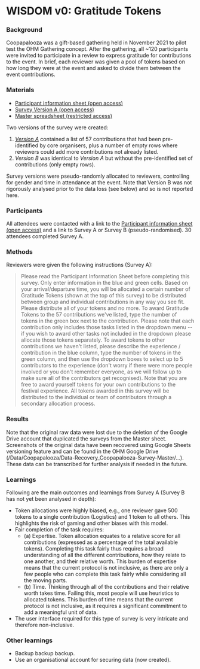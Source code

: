# WISDOM v0: Gratitude Tokens

### Background
Coopapalooza was a gift-based gathering held in November 2021 to pilot test the OHM Gathering concept. After the gathering, all ~120 participants were invited to participate in a review to express gratitude for contributions to the event. In brief, each reviewer was given a pool of tokens based on how long they were at the event and asked to divide them between the event contributions. 

### Materials
- [Participant information sheet (open access)](https://doc.clickup.com/36615879/d/h/12xdp7-62/0ea39f14bc5b86a)
- [Survey Version A (open access)](https://docs.google.com/spreadsheets/d/1Gw0ad-vmj8upSXEdeHZLK0JE8MZPralOwEeyQB_h3EY/edit?usp=sharing)
- [Master spreadsheet (restricted access)](https://docs.google.com/spreadsheets/d/1tEBpY5dNKp22FzX7kWFUcOPZwXSTGdos5uhQbA-ymk0/edit?usp=sharing)

Two versions of the survey were created:
1. [_Version A_](https://docs.google.com/spreadsheets/d/1Gw0ad-vmj8upSXEdeHZLK0JE8MZPralOwEeyQB_h3EY/edit?usp=sharing) contained a list of 57 contributions that had been pre-identified by core organisers, plus a number of empty rows where reviewers could add more contributions not already listed. 
2. _Version B_ was identical to _Version A_ but without the pre-identified set of contributions (only empty rows). 

Survey versions were pseudo-randomly allocated to reviewers, controlling for gender and time in attendance at the event. Note that Version B was not rigorously analysed prior to the data loss (see below) and so is not reported here. 

### Participants
All attendees were contacted with a link to the [Participant information sheet (open access)](https://doc.clickup.com/36615879/d/h/12xdp7-62/0ea39f14bc5b86a) and a link to Survey A or Survey B (pseudo-randomised). 30 attendees completed Survey A. 

### Methods

Reviewers were given the following instructions (Survey A):

> Please read the Participant Information Sheet before completing this survey. Only enter information in the blue and green cells. Based on your arrival/departure time, you will be allocated a certain number of Gratitude Tokens (shown at the top of this survey) to be distributed between group and individual contributions in any way you see fit. Please distribute all of your tokens and no more. To award Gratitude Tokens to the 57 contributions we've listed, type the number of tokens in the green box next to the contribution. Please note that each contribution only includes those tasks listed in the dropdown menu -- if you wish to award other tasks not included in the dropdown please allocate those tokens separately. To award tokens to other contributions we haven't listed, please describe the experience / contribution in the blue column, type the number of tokens in the green column, and then use the dropdown boxes to select up to 5 contributors to the experience (don't worry if there were more people involved or you don't remember everyone, as we will follow up to make sure all of the contributors get recognised). Note that you are free to award yourself tokens for your own contributions to the festival experience. All tokens awarded in this survey will be distributed to the individual or team of contributors through a secondary allocation process.

### Results
Note that the original raw data were lost due to the deletion of the Google Drive account that duplicated the surveys from the Master sheet. Screenshots of the original data have been recovered using Google Sheets versioning feature and can be found in the OHM Google Drive (/Data/Coopapalooza/Data-Recovery_Coopapalooza-Survey-Master/...). These data can be transcribed for further analysis if needed in the future. 

### Learnings
Following are the main outcomes and learnings from Survey A (Survey B has not yet been analysed in depth):
- Token allocations were highly biased, e.g., one reviewer gave 500 tokens to a single contribution (Logistics) and 1 token to all others. This highlights the risk of gaming and other biases with this model.
- Fair completion of the task requires:
  - (a) Expertise. Token allocation equates to a relative score for all contributions (expressed as a percentage of the total available tokens). Completing this task fairly thus requires a broad understanding of all the different contributions, how they relate to one another, and their relative worth. This burden of expertise means that the current protocol is not inclusive, as there are only a few people who can complete this task fairly while considering all the moving parts.
  - (b) Time. Thinking through all of the contributions and their relative worth takes time. Failing this, most people will use heuristics to allocated tokens. This burden of time means that the current protocol is not inclusive, as it requires a significant commitment to add a meaningful unit of data.
- The user interface required for this type of survey is very intricate and therefore non-inclusive.

### Other learnings
- Backup backup backup.
- Use an organisational account for securing data (now created).

